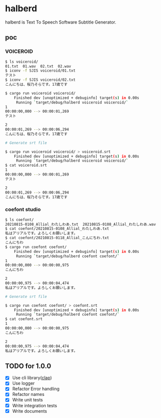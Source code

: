 # halberd

halberd is Text To Speech Software Subtitle Generator.

## poc

### VOICEROID

```bash
$ ls voiceroid/
01.txt  01.wav  02.txt  02.wav
$ iconv -f SJIS voiceroid/01.txt
テスト
$ iconv -f SJIS voiceroid/02.txt
こんにちは、桜乃そらです。17歳です

$ cargo run voiceroid voiceroid/
    Finished dev [unoptimized + debuginfo] target(s) in 0.00s
     Running `target/debug/halberd voiceroid voiceroid/`
1
00:00:00,000 --> 00:00:01,269
テスト

2
00:00:01,269 --> 00:00:06,294
こんにちは、桜乃そらです。17歳です
```

```bash
# Generate srt file

$ cargo run voiceroid voiceroid/ > voiceroid.srt
    Finished dev [unoptimized + debuginfo] target(s) in 0.00s
     Running `target/debug/halberd voiceroid voiceroid/`
$ cat voiceroid.srt
1
00:00:00,000 --> 00:00:01,269
テスト

2
00:00:01,269 --> 00:00:06,294
こんにちは、桜乃そらです。17歳です
```

### coefont studio

```bash
$ ls coefont/
20210815-0108_Allial_わたしわあ.txt  20210815-0108_Allial_わたしわあ.wav  20210815-0118_Allial_こんにちわ.txt  20210815-0118_Allial_こんにちわ.wav
$ cat coefont/20210815-0108_Allial_わたしわあ.txt
私はアリアルです。よろしくお願いします。
$ cat coefont/20210815-0118_Allial_こんにちわ.txt
こんにちわ
$ cargo run coefont coefont/
    Finished dev [unoptimized + debuginfo] target(s) in 0.00s
     Running `target/debug/halberd coefont coefont/`
1
00:00:00,000 --> 00:00:00,975
こんにちわ

2
00:00:00,975 --> 00:00:04,474
私はアリアルです。よろしくお願いします。
```

```bash
# Generate srt file

$ cargo run coefont coefont/ > coefont.srt
    Finished dev [unoptimized + debuginfo] target(s) in 0.00s
     Running `target/debug/halberd coefont coefont/`
$ cat coefont.srt
1
00:00:00,000 --> 00:00:00,975
こんにちわ

2
00:00:00,975 --> 00:00:04,474
私はアリアルです。よろしくお願いします。
```

## TODO for 1.0.0

- [x] Use cli library([clap](https://github.com/clap-rs/clap))
- [x] Use logger
- [x] Refactor Error handling
- [x] Refactor names
- [x] Write unit tests
- [x] Write integration tests
- [x] Write documents
